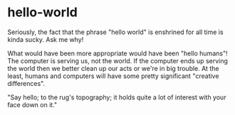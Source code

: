 # hello-world
Seriously, the fact that the phrase "hello world" is enshrined for all time is kinda sucky.  Ask me why!

What would have been more appropriate would have been "hello humans"!  The computer is serving us, not the world.  If the computer ends up serving the world then we better clean up our acts or we're in big trouble.  At the least, humans and computers will have some pretty significant "creative differences".

"Say hello; to the rug's topography; it holds quite a lot of interest with your face down on it."
